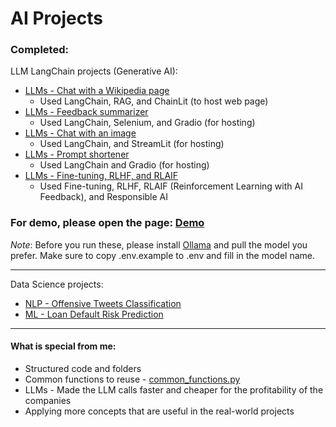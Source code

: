 # AI Projects

### Completed:
LLM LangChain projects (Generative AI):
- [LLMs - Chat with a Wikipedia page](/projects/LLM_Chat_with_Wikipedia_page.ipynb)
	- Used LangChain, RAG, and ChainLit (to host web page)
- [LLMs - Feedback summarizer](/projects/LLM_Feedback_summarizer.ipynb)
	- Used LangChain, Selenium, and Gradio (for hosting)
- [LLMs - Chat with an image](/projects/LLM_Image_chat.py)
	- Used LangChain, and StreamLit (for hosting)
- [LLMs - Prompt shortener](/projects/LLM_Prompt_shortener.ipynb)
	- Used LangChain and Gradio (for hosting)
- [LLMs - Fine-tuning, RLHF, and RLAIF](/projects/LLM_Fine-tuning_RLHF.ipynb)
	- Used Fine-tuning, RLHF, RLAIF (Reinforcement Learning with AI Feedback), and Responsible AI


### For demo, please open the page: [Demo](/Demo/Demo.md)

*Note*: Before you run these, please install [Ollama](https://ollama.com/download) and pull the model you prefer.
Make sure to copy .env.example to .env and fill in the model name.

---

Data Science projects:
- [NLP - Offensive Tweets Classification](/projects/NLP_Offensive_Tweets_Classification.ipynb)
- [ML - Loan Default Risk Prediction](/projects/ML_Loan_default_risk.ipynb)
<!-- - [Deep Learning - House price prediction](/projects/DL_House_price_prediction.ipynb) -->
<!-- - [Content recommendation for OTT platforms](/projects/Content_recommendation.ipynb) -->

---

#### What is special from me:
- Structured code and folders
- Common functions to reuse - [common_functions.py](/projects/common_functions.py)
- LLMs - Made the LLM calls faster and cheaper for the profitability of the companies
- Applying more concepts that are useful in the real-world projects


<!--

---

#### Upcoming
Next:
- LLM - Frequent feedback for similar products (helpful to newly create a product)
	- https://nijianmo.github.io/amazon/index.html
	- https://cseweb.ucsd.edu/~jmcauley/datasets.html#amazon_reviews
- More in GenAI & LLMs
- More in NLP
- Election result prediction project
	- fake data is generated without using personal data of users
	- use party A, B, ... instead of actual political party names
	- not specific to any state or a country
- MLOps, LLMOps emulation
- More projects that don't exist and are useful


on hold:

Shopping data analysis:
	- Make data realistic using Faker or other packages or searching online
	- Fix issue - no products are sold more than 0 or 1 times
	- Also displaying recommendations to the user.

	- Also custom ads that ad-providers create on my platform, predicting which ad is best suited using NLP,
		displaying both Google ads and custom ads on the platform.
		- Example: Ads by Peanut butter companies for users buying bread.
		- Use Orders data
	- Add test cases. If they don't pass, it should throw errors.
-->


